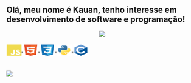 ## Olá, meu nome é Kauan, tenho interesse em desenvolvimento de software e programação!

<div align="center">
  <a href="https://github.com/Kauan-F20">
  <img height="180em" src="https://github-readme-stats.vercel.app/api?username=Kauan-F20&show_icons=true&theme=ocean_dark&include_all_commits=true&count_private=true"/>
</div>  
<div style="display: inline_block"><br>
  <img align="center" alt="Js" height="30" width="40" src="https://raw.githubusercontent.com/devicons/devicon/master/icons/javascript/javascript-plain.svg">
  <img align="center" alt="HTML" height="30" width="40" src="https://raw.githubusercontent.com/devicons/devicon/master/icons/html5/html5-original.svg">
  <img align="center" alt="CSS" height="30" width="40" src="https://raw.githubusercontent.com/devicons/devicon/master/icons/css3/css3-original.svg">
  <img align="center" alt="Python" height="30" width="40" src="https://raw.githubusercontent.com/devicons/devicon/master/icons/python/python-original.svg">
  <img align="center" alt="C" height="30" width="40" src="https://raw.githubusercontent.com/devicons/devicon/master/icons/c/c-original.svg">
</div>
  
  #
 
<div> 
  <a href = "mailto:kauan.felipe0020@gmail.com"><img src="https://img.shields.io/badge/-Gmail-%23333?style=for-the-badge&logo=gmail&logoColor=white" target="_blank"></a>
</div>
